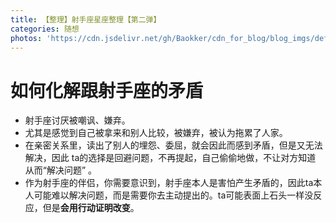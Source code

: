 ```yaml
---
title: 【整理】射手座星座整理【第二弹】
categories: 随想
photos: 'https://cdn.jsdelivr.net/gh/Baokker/cdn_for_blog/blog_imgs/defaultImages.jpg'
---
```




# 如何化解跟射手座的矛盾
- 射手座讨厌被嘲讽、嫌弃。
- 尤其是感觉到自己被拿来和别人比较，被嫌弃，被认为拖累了人家。
- 在亲密关系里，读出了别人的埋怨、委屈，就会因此而感到矛盾，但是又无法解决，因此 ta的选择是回避问题，不再提起，自己偷偷地做，不让对方知道 从而“解决问题” 。
- 作为射手座的伴侣，你需要意识到，射手座本人是害怕产生矛盾的，因此ta本人可能难以解决问题，而是需要你去主动提出的。ta可能表面上石头一样没反应，但是**会用行动证明改变**。
